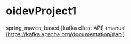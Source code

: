 # oidevProject1
spring_maven_based
[kafka client API] (manual [https://kafka.apache.org/documentation/#api)
